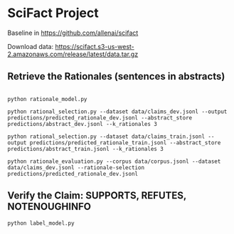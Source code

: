 # SciFact Project

Baseline in https://github.com/allenai/scifact 

Download data: https://scifact.s3-us-west-2.amazonaws.com/release/latest/data.tar.gz 

## Retrieve the Rationales (sentences in abstracts)

```

python rationale_model.py

python rational_selection.py --dataset data/claims_dev.jsonl --output predictions/predicted_rationale_dev.jsonl --abstract_store predictions/abstract_dev.jsonl --k_rationales 3

python rational_selection.py --dataset data/claims_train.jsonl --output predictions/predicted_rationale_train.jsonl --abstract_store predictions/abstract_train.jsonl --k_rationales 3

python rationale_evaluation.py --corpus data/corpus.jsonl --dataset data/claims_dev.jsonl --rationale-selection predictions/predicted_rationale_dev.jsonl

```

## Verify the Claim: SUPPORTS, REFUTES, NOTENOUGHINFO

```
python label_model.py
```

